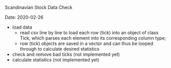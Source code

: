 Scandinavian Stock Data Check

Date: 2020-02-26

- load data
  - read csv line by line to load each row (tick) into an object of class Tick, which parses each element into its corresponding column type;
  - row (tick) objects are saved in a vector<Tick> and can thus be looped through to calculate desired statistics
- check and remove bad ticks (not implemented yet)
- calculate statistics (not implemented yet)

